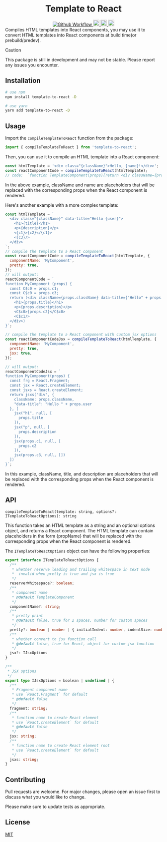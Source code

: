 <h1 align="center">Template to React</h1>
<div align="center">
  <a href="https://github.com/oe/template-to-react/actions/workflows/build.yml">
    <img src="https://github.com/oe/template-to-react/actions/workflows/build.yml/badge.svg" alt="Github Workflow">
  </a>
  <a href="#readme">
    <img src="https://badges.frapsoft.com/typescript/code/typescript.svg?v=101" alt="code with typescript" height="20">
  </a>
  <a href="#readme">
    <img src="https://badge.fury.io/js/template-to-react.svg" alt="npm version" height="20">
  </a>
  <a href="https://www.npmjs.com/package/template-to-react">
    <img src="https://img.shields.io/npm/dm/template-to-react.svg" alt="npm version" height="20">
  </a>
</div>
Compiles HTML templates into React components, you may use it to convert HTML templates into React components at build time(or prebuild/predev).


> [!CAUTION]
> This package is still in development and may not be stable. Please report any issues you encounter.

## Installation

```bash
# use npm
npm install template-to-react -D

# use yarn
yarn add template-to-react -D
```

## Usage
Import the `compileTemplateToReact` function from the package:

```js
import { compileTemplateToReact } from 'template-to-react';
```

Then, you can use it to compile an HTML template into a React component:

```js
const htmlTemplate = '<div class="{className}">Hello, {name}!</div>';
const reactComponentCode = compileTemplateToReact(htmlTemplate);
// code:  `function TemplateComponent(props){return <div className={props.className}>Hello, {props.name}!</div>}`
```

In the above example, className and name are placeholders that will be replaced with the corresponding props when the React component is rendered.

Here's another example with a more complex template:
```js
const htmlTemplate = `
  <div class="{className}" data-title="Hello {user}">
    <h1>{title}</h1>
    <p>{description}</p>
    <{c1}>{c2}</{c1}>
    <{c3}/>
  </div>
`;
// compile the template to a React component
const reactComponentCode = compileTemplateToReact(htmlTemplate, {
  componentName: 'MyComponent',
  pretty: true,
});
// will output:
reactComponentCode = `
function MyComponent (props) {
  const C$c0 = props.c1;
  const C$c0 = props.c3;
  return (<div className={props.className} data-title={"Hello" + props.user}>
    <h1>{props.title}</h1>
    <p>{props.description}</p>
    <C$c0>{props.c2}</C$c0>
    <C$c1/>
  </div>)
}`;

// compile the template to a React component with custom jsx options
const reactComponentCodeJsx = compileTemplateToReact(htmlTemplate, {
  componentName: 'MyComponent',
  pretty: true,
  jsx: true,
});

// will output:
reactComponentCodeJsx = `
function MyComponent(props) {
  const frg = React.Fragment;
  const jsx = React.createElement;
  const jsxs = React.createElement;
  return jsxs("div", {
    className: props.className,
    "data-title": "Hello " + props.user
  }, [
    jsx("h1", null, [
      props.title
    ]),
    jsx("p", null, [
      props.description
    ]),
    jsx(props.c1, null, [
      props.c2
    ]),
    jsx(props.c3, null, [])
  ])
}`;
```

In this example, className, title, and description are placeholders that will be replaced with the corresponding props when the React component is rendered.

## API
`compileTemplateToReact(template: string, options?: ITemplateToReactOptions): string`

This function takes an HTML template as a string and an optional options object, and returns a React component. The HTML template can contain placeholders in the form {propName} that will be replaced with the corresponding props when the React component is rendered.

The `ITemplateToReactOptions` object can have the following properties:
```ts
export interface ITemplateToReactOptions {
  /**
   * whether reserve leading and trailing whitespace in text node
   *  invalid when pretty is true and jsx is true
   */
  reserverWhitespace?: boolean;
  /**
   * component name
   * @default TemplateComponent
   */
  componentName?: string;
  /**
   * pretty print
   * @default false, true for 2 spaces, number for custom spaces
   */
  pretty?: boolean | number | { initialIndent: number, indentSize: number };
  /**
   * whether convert to jsx function call
   * @default false, true for React, object for custom jsx function
   */
  jsx?: IJsxOptions
}

/**
 * JSX options
 */
export type IJsxOptions = boolean | undefined | {
  /**
   * Fragment component name
   * use `React.Fragment` for default
   * @default false
   */
  fragment: string;
  /**
   * function name to create React element
   * use `React.createElement` for default
   * @default false
   */
  jsx: string;
  /**
   * function name to create React element root
   * use `React.createElement` for default
   */
  jsxs: string;
}
```

## Contributing
Pull requests are welcome. For major changes, please open an issue first to discuss what you would like to change.

Please make sure to update tests as appropriate.

## License
[MIT](./LICENSE)
